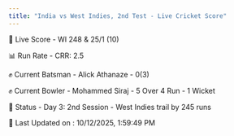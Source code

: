 ```yaml
---
title: "India vs West Indies, 2nd Test - Live Cricket Score"
---
```


🔴 Live Score - WI 248 & 25/1 (10)  

📊 Run Rate - CRR: 2.5  

✊ Current Batsman - Alick Athanaze - 0(3)  

✊ Current Bowler - Mohammed Siraj - 5 Over 4 Run - 1 Wicket  

📑 Status - Day 3: 2nd Session - West Indies trail by 245 runs

📝 Last Updated on : 10/12/2025, 1:59:49 PM  

